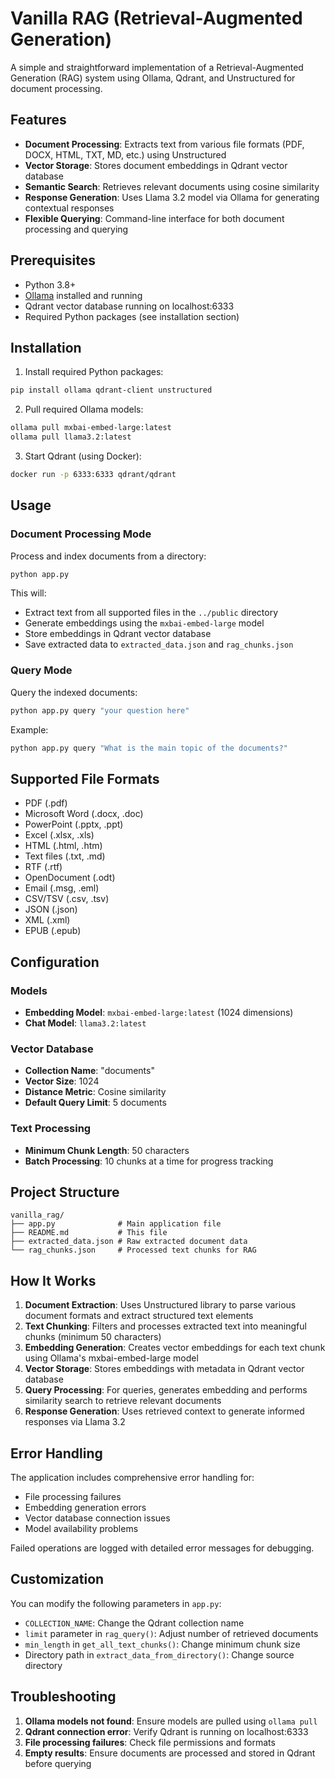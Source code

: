 # Vanilla RAG (Retrieval-Augmented Generation)

A simple and straightforward implementation of a Retrieval-Augmented Generation (RAG) system using Ollama, Qdrant, and Unstructured for document processing.

## Features

- **Document Processing**: Extracts text from various file formats (PDF, DOCX, HTML, TXT, MD, etc.) using Unstructured
- **Vector Storage**: Stores document embeddings in Qdrant vector database
- **Semantic Search**: Retrieves relevant documents using cosine similarity
- **Response Generation**: Uses Llama 3.2 model via Ollama for generating contextual responses
- **Flexible Querying**: Command-line interface for both document processing and querying

## Prerequisites

- Python 3.8+
- [Ollama](https://ollama.ai/) installed and running
- Qdrant vector database running on localhost:6333
- Required Python packages (see installation section)

## Installation

1. Install required Python packages:
```bash
pip install ollama qdrant-client unstructured
```

2. Pull required Ollama models:
```bash
ollama pull mxbai-embed-large:latest
ollama pull llama3.2:latest
```

3. Start Qdrant (using Docker):
```bash
docker run -p 6333:6333 qdrant/qdrant
```

## Usage

### Document Processing Mode

Process and index documents from a directory:

```bash
python app.py
```

This will:
- Extract text from all supported files in the `../public` directory
- Generate embeddings using the `mxbai-embed-large` model
- Store embeddings in Qdrant vector database
- Save extracted data to `extracted_data.json` and `rag_chunks.json`

### Query Mode

Query the indexed documents:

```bash
python app.py query "your question here"
```

Example:
```bash
python app.py query "What is the main topic of the documents?"
```

## Supported File Formats

- PDF (.pdf)
- Microsoft Word (.docx, .doc)
- PowerPoint (.pptx, .ppt)
- Excel (.xlsx, .xls)
- HTML (.html, .htm)
- Text files (.txt, .md)
- RTF (.rtf)
- OpenDocument (.odt)
- Email (.msg, .eml)
- CSV/TSV (.csv, .tsv)
- JSON (.json)
- XML (.xml)
- EPUB (.epub)

## Configuration

### Models
- **Embedding Model**: `mxbai-embed-large:latest` (1024 dimensions)
- **Chat Model**: `llama3.2:latest`

### Vector Database
- **Collection Name**: "documents"
- **Vector Size**: 1024
- **Distance Metric**: Cosine similarity
- **Default Query Limit**: 5 documents

### Text Processing
- **Minimum Chunk Length**: 50 characters
- **Batch Processing**: 10 chunks at a time for progress tracking

## Project Structure

```
vanilla_rag/
├── app.py              # Main application file
├── README.md           # This file
├── extracted_data.json # Raw extracted document data
└── rag_chunks.json     # Processed text chunks for RAG
```

## How It Works

1. **Document Extraction**: Uses Unstructured library to parse various document formats and extract structured text elements
2. **Text Chunking**: Filters and processes extracted text into meaningful chunks (minimum 50 characters)
3. **Embedding Generation**: Creates vector embeddings for each text chunk using Ollama's mxbai-embed-large model
4. **Vector Storage**: Stores embeddings with metadata in Qdrant vector database
5. **Query Processing**: For queries, generates embedding and performs similarity search to retrieve relevant documents
6. **Response Generation**: Uses retrieved context to generate informed responses via Llama 3.2

## Error Handling

The application includes comprehensive error handling for:
- File processing failures
- Embedding generation errors
- Vector database connection issues
- Model availability problems

Failed operations are logged with detailed error messages for debugging.

## Customization

You can modify the following parameters in `app.py`:
- `COLLECTION_NAME`: Change the Qdrant collection name
- `limit` parameter in `rag_query()`: Adjust number of retrieved documents
- `min_length` in `get_all_text_chunks()`: Change minimum chunk size
- Directory path in `extract_data_from_directory()`: Change source directory

## Troubleshooting

1. **Ollama models not found**: Ensure models are pulled using `ollama pull`
2. **Qdrant connection error**: Verify Qdrant is running on localhost:6333
3. **File processing failures**: Check file permissions and formats
4. **Empty results**: Ensure documents are processed and stored in Qdrant before querying